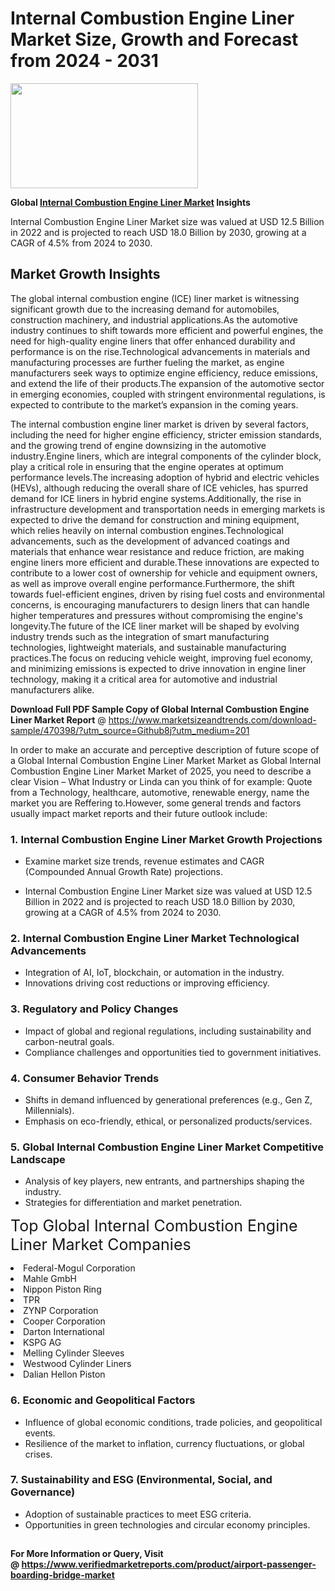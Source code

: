 <H1>Internal Combustion Engine Liner Market Size, Growth and Forecast from 2024 - 2031</H1><img class="aligncenter size-medium wp-image-584254" src="https://thirdeyenews.in/wp-content/uploads/2024/09/Global-Market-Research-300x168.jpeg" alt="" width="300" height="168" /><p><strong>Global&nbsp;<a href="https://www.marketsizeandtrends.com/download-sample/470398/?utm_source=Github8j?utm_medium=201">Internal Combustion Engine Liner Market</a> Insights</strong></p><p>Internal Combustion Engine Liner Market size was valued at USD 12.5 Billion in 2022 and is projected to reach USD 18.0 Billion by 2030, growing at a CAGR of 4.5% from 2024 to 2030.</p><p><h2>Market Growth Insights</h2> <p>The global internal combustion engine (ICE) liner market is witnessing significant growth due to the increasing demand for automobiles, construction machinery, and industrial applications.As the automotive industry continues to shift towards more efficient and powerful engines, the need for high-quality engine liners that offer enhanced durability and performance is on the rise.Technological advancements in materials and manufacturing processes are further fueling the market, as engine manufacturers seek ways to optimize engine efficiency, reduce emissions, and extend the life of their products.The expansion of the automotive sector in emerging economies, coupled with stringent environmental regulations, is expected to contribute to the market’s expansion in the coming years.</p> <p>The internal combustion engine liner market is driven by several factors, including the need for higher engine efficiency, stricter emission standards, and the growing trend of engine downsizing in the automotive industry.Engine liners, which are integral components of the cylinder block, play a critical role in ensuring that the engine operates at optimum performance levels.The increasing adoption of hybrid and electric vehicles (HEVs), although reducing the overall share of ICE vehicles, has spurred demand for ICE liners in hybrid engine systems.Additionally, the rise in infrastructure development and transportation needs in emerging markets is expected to drive the demand for construction and mining equipment, which relies heavily on internal combustion engines.Technological advancements, such as the development of advanced coatings and materials that enhance wear resistance and reduce friction, are making engine liners more efficient and durable.These innovations are expected to contribute to a lower cost of ownership for vehicle and equipment owners, as well as improve overall engine performance.Furthermore, the shift towards fuel-efficient engines, driven by rising fuel costs and environmental concerns, is encouraging manufacturers to design liners that can handle higher temperatures and pressures without compromising the engine's longevity.The future of the ICE liner market will be shaped by evolving industry trends such as the integration of smart manufacturing technologies, lightweight materials, and sustainable manufacturing practices.The focus on reducing vehicle weight, improving fuel economy, and minimizing emissions is expected to drive innovation in engine liner technology, making it a critical area for automotive and industrial manufacturers alike.<p><span class=""><strong>Download Full PDF Sample Copy of Global Internal Combustion Engine Liner Market Report</strong> @ <a href="https://www.marketsizeandtrends.com/download-sample/470398/?utm_source=Github8j?utm_medium=201" target="_blank">https://www.marketsizeandtrends.com/download-sample/470398/?utm_source=Github8j?utm_medium=201</a></span></p><p>In order to make an accurate and perceptive description of future scope of a Global&nbsp;Internal Combustion Engine Liner Market Market as Global&nbsp;Internal Combustion Engine Liner Market Market of 2025, you need to describe a clear Vision &ndash; What Industry or Linda can you think of for example: Quote from a Technology, healthcare, automotive, renewable energy, name the market you are Reffering to.However, some general trends and factors usually impact market reports and their future outlook include:</p><h3>1.&nbsp;<strong>Internal Combustion Engine Liner Market Growth Projections</strong></h3><ul><li>Examine market size trends, revenue estimates and CAGR (Compounded Annual Growth Rate) projections.</li><li><p>Internal Combustion Engine Liner Market size was valued at USD 12.5 Billion in 2022 and is projected to reach USD 18.0 Billion by 2030, growing at a CAGR of 4.5% from 2024 to 2030.</p></li></ul><h3>2.&nbsp;<strong>Internal Combustion Engine Liner Market Technological Advancements</strong></h3><ul><li>Integration of AI, IoT, blockchain, or automation in the industry.</li><li>Innovations driving cost reductions or improving efficiency.</li></ul><h3>3.&nbsp;<strong>Regulatory and Policy Changes</strong></h3><ul><li>Impact of global and regional regulations, including sustainability and carbon-neutral goals.</li><li>Compliance challenges and opportunities tied to government initiatives.</li></ul><h3>4.&nbsp;<strong>Consumer Behavior Trends</strong></h3><ul><li>Shifts in demand influenced by generational preferences (e.g., Gen Z, Millennials).</li><li>Emphasis on eco-friendly, ethical, or personalized products/services.</li></ul><h3>5.&nbsp;<strong>Global Internal Combustion Engine Liner Market Competitive Landscape</strong></h3><ul><li>Analysis of key players, new entrants, and partnerships shaping the industry.</li><li>Strategies for differentiation and market penetration.</li></ul><p data-pm-slice="1 1 []"><span style="color: inherit; font-family: inherit; font-size: 25px;">Top Global Internal Combustion Engine Liner Market Companies</span></p><div class="" data-test-id=""><p><li>Federal-Mogul Corporation</li><li> Mahle GmbH</li><li> Nippon Piston Ring</li><li> TPR</li><li> ZYNP Corporation</li><li> Cooper Corporation</li><li> Darton International</li><li> KSPG AG</li><li> Melling Cylinder Sleeves</li><li> Westwood Cylinder Liners</li><li> Dalian Hellon Piston</li></p></div><h3>6.&nbsp;<strong>Economic and Geopolitical Factors</strong></h3><ul><li>Influence of global economic conditions, trade policies, and geopolitical events.</li><li>Resilience of the market to inflation, currency fluctuations, or global crises.</li></ul><h3>7.&nbsp;<strong>Sustainability and ESG (Environmental, Social, and Governance)</strong></h3><ul><li>Adoption of sustainable practices to meet ESG criteria.</li><li>Opportunities in green technologies and circular economy principles.</li></ul><h2><strong style="font-size: 14px;">For More Information or Query, Visit @&nbsp;</strong><a style="background-color: #ffffff; font-size: 14px;" href="https://www.marketsizeandtrends.com/report/internal-combustion-engine-liner-market/" target="_blank">https://www.verifiedmarketreports.com/product/airport-passenger-boarding-bridge-market</a></h2>